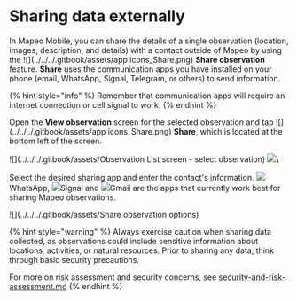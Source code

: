 # Sharing data externally

In Mapeo Mobile, you can share the details of a single observation (location, images, description, and details) with a contact outside of Mapeo by using the ![](../../../.gitbook/assets/app icons\_Share.png) **Share observation** feature. **Share** uses the communication apps you have installed on your phone (email, WhatsApp, Signal, Telegram, or others) to send information.

{% hint style="info" %}
Remember that communication apps will require an internet connection or cell signal to work.
{% endhint %}

Open the **View observation** screen for the selected observation and tap  ![](../../../.gitbook/assets/app icons\_Share.png) **Share**, which is located at the bottom left of the screen.&#x20;

![](../../../.gitbook/assets/Observation List screen - select observation)  ![](../../../.gitbook/assets/Share\_button.jpg)\


Select the desired sharing app and enter the contact's information. ![](../../../.gitbook/assets/WhatsApp-logo.png)WhatsApp, ![](../../../.gitbook/assets/Signal-logo.png)Signal and ![](../../../.gitbook/assets/Gmail-logo.png)Gmail are the apps that currently work best for sharing Mapeo observations.

![](../../../.gitbook/assets/Share observation options)

{% hint style="warning" %}
Always exercise caution when sharing data collected, as observations could include sensitive information about locations, activities, or natural resources. Prior to sharing any data, think through basic security precautions.

For more on risk assessment and security concerns, see [security-and-risk-assessment.md](../../essentials-for-a-successful-mapeo-project/security-and-risk-assessment.md "mention")
{% endhint %}


